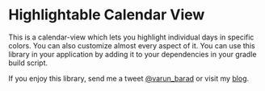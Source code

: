 # Highlightable Calendar View

This is a calendar-view which lets you highlight individual days in specific colors. You can also customize almost every aspect of it. You can use this library in your application by adding it to your dependencies in your gradle build script.

If you enjoy this library, send me a tweet [@varun_barad](https://twitter.com/varun_barad) or visit my [blog](https://varunbarad.com/blog).
